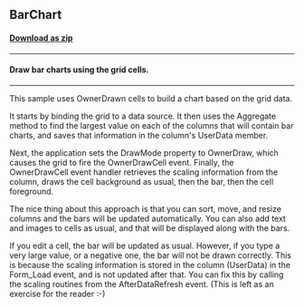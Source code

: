 ## BarChart
#### [Download as zip](https://minhaskamal.github.io/DownGit/#/home?url=https://github.com/GrapeCity/ComponentOne-WinForms-Samples/tree/master/NetFramework\FlexGrid\CS\BarChart)
____
#### Draw bar charts using the grid cells.
____
This sample uses OwnerDrawn cells to build a chart based on the grid data. 

It starts by binding the grid to a data source. It then uses the Aggregate method to find the largest value on each of the columns that will contain bar charts, and saves that information in the column's UserData member. 

Next, the application sets the DrawMode property to OwnerDraw, which causes the grid to fire the OwnerDrawCell event. Finally, the OwnerDrawCell event handler retrieves the scaling information from the column, draws the cell background as usual, then the bar, then the cell foreground. 

The nice thing about this approach is that you can sort, move, and resize columns and the bars will be updated automatically. You can also add text and images to cells as usual, and that will be displayed along with the bars. 

If you edit a cell, the bar will be updated as usual. However, if you type a very large value, or a negative one, the bar will not be drawn correctly. This is because the scaling information is stored in the column (UserData) in the Form_Load event, and is not updated after that. You can fix this by calling the scaling routines from the AfterDataRefresh event. (This is left as an exercise for the reader :-) 